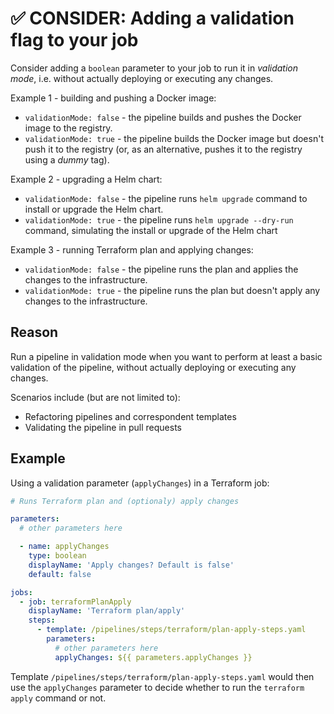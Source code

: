 # ✅ CONSIDER: Adding a validation flag to your job

Consider adding a `boolean` parameter to your job to run it in
_validation mode_, i.e. without actually deploying or executing any changes.

Example 1 - building and pushing a Docker image:

- `validationMode: false` - the pipeline builds and pushes the Docker image to
the registry.
- `validationMode: true` - the pipeline builds the Docker image but doesn't push
it to the registry (or, as an alternative, pushes it to the registry using a
_dummy_ tag).

Example 2 - upgrading a Helm chart:

- `validationMode: false` - the pipeline runs `helm upgrade` command to install
or upgrade the Helm chart.
- `validationMode: true` - the pipeline runs `helm upgrade --dry-run` command,
simulating the install or upgrade of the Helm chart

Example 3 - running Terraform plan and applying changes:

- `validationMode: false` - the pipeline runs the plan and applies the changes
to the infrastructure.
- `validationMode: true` - the pipeline runs the plan but doesn't apply any
changes to the infrastructure.

## Reason

Run a pipeline in validation mode when you want to perform at least a basic
validation of the pipeline, without actually deploying or executing any changes.

Scenarios include (but are not limited to):

- Refactoring pipelines and correspondent templates
- Validating the pipeline in pull requests

## Example

Using a validation parameter (`applyChanges`) in a Terraform job:

```yaml
# Runs Terraform plan and (optionaly) apply changes

parameters:
  # other parameters here

  - name: applyChanges
    type: boolean
    displayName: 'Apply changes? Default is false'
    default: false

jobs:
  - job: terraformPlanApply
    displayName: 'Terraform plan/apply'
    steps:
      - template: /pipelines/steps/terraform/plan-apply-steps.yaml
        parameters:
          # other parameters here
          applyChanges: ${{ parameters.applyChanges }}
```

Template `/pipelines/steps/terraform/plan-apply-steps.yaml` would then use the
`applyChanges` parameter to decide whether to run the `terraform apply` command
or not.

